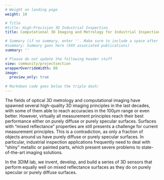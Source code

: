 ```yaml
---
# Weight on landing page
weight: 10

# Title
#title: High-Precision 3D Industrial Inspection
title: Computational 3D Imaging and Metrology for Industrial Inspection and Mixed Reflectance Scenes

# Summary (if no summary, enter ''. Make sure to include a space after the colon.)
#summary: Summary goes here (XXX associated publications)
summary: ''

# Please do not update the following header stuff
view: community/projectsection
wrapperOverrideWidth: 80
image:
  preview_only: true
  
# Markdown code goes below the triple dash:
---
```

The fields of optical 3D metrology and computational imaging have spawned several high-quality 3D imaging principles in the last decades, with some of them able to reach accuracies in the 100μm range or even better. However, virtually all measurement principles reach their best performance either on purely diffuse or purely specular surfaces. Surfaces with “mixed reflectance” properties are still presents a challenge for current measurement principles. This is a contradiction, as only a fraction of objects around us have purely diffuse or purely specular surfaces. In particular, industrial inspection applications frequently need to deal with “shiny” metallic or painted parts, which present severe problems to state-of-the-art imaging solutions. 

In the 3DIM lab, we invent, develop, and build a series of 3D sensors that perform equally well on mixed reflectance surfaces as they do on purely specular or purely diffuse surfaces. 